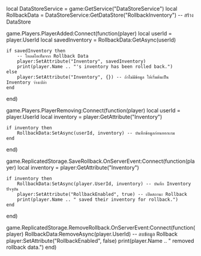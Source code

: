 local DataStoreService = game:GetService("DataStoreService")
local RollbackData = DataStoreService:GetDataStore("RollbackInventory") -- สร้าง DataStore

game.Players.PlayerAdded:Connect(function(player)
    local userId = player.UserId
    local savedInventory = RollbackData:GetAsync(userId)

    if savedInventory then
        -- โหลดไอเท็มจาก Rollback Data
        player:SetAttribute("Inventory", savedInventory)
        print(player.Name .. "'s inventory has been rolled back.")
    else
        player:SetAttribute("Inventory", {}) -- ถ้าไม่มีข้อมูล ให้เริ่มต้นเป็น Inventory ว่างเปล่า
    end
end)

game.Players.PlayerRemoving:Connect(function(player)
    local userId = player.UserId
    local inventory = player:GetAttribute("Inventory")
    
    if inventory then
        RollbackData:SetAsync(userId, inventory) -- บันทึกข้อมูลก่อนออกเกม
    end
end)

game.ReplicatedStorage.SaveRollback.OnServerEvent:Connect(function(player)
    local inventory = player:GetAttribute("Inventory")
    
    if inventory then
        RollbackData:SetAsync(player.UserId, inventory) -- บันทึก Inventory ปัจจุบัน
        player:SetAttribute("RollbackEnabled", true) -- เปิดสถานะ Rollback
        print(player.Name .. " saved their inventory for rollback.")
    end
end)

game.ReplicatedStorage.RemoveRollback.OnServerEvent:Connect(function(player)
    RollbackData:RemoveAsync(player.UserId) -- ลบข้อมูล Rollback
    player:SetAttribute("RollbackEnabled", false)
    print(player.Name .. " removed rollback data.")
end)
